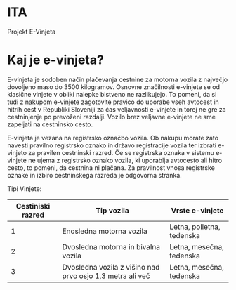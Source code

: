 # ITA
Projekt E-Vinjeta

# Kaj je e-vinjeta?

E-vinjeta je sodoben način plačevanja cestnine za motorna vozila z največjo dovoljeno maso do 3500 kilogramov. Osnovne značilnosti e-vinjete se od klasične vinjete v obliki nalepke bistveno ne razlikujejo. To pomeni, da si tudi z nakupom e-vinjete zagotovite pravico do uporabe vseh avtocest in hitrih cest v Republiki Sloveniji za čas veljavnosti e-vinjete in torej ne gre za cestninjenje po prevoženi razdalji. Vozilo brez veljavne e-vinjete ne sme zapeljati na cestninsko cesto.

E-vinjeta je vezana na registrsko označbo vozila. Ob nakupu morate zato navesti pravilno registrsko oznako in državo registracije vozila ter izbrati e-vinjeto za pravilen cestninski razred. Če se registrska oznaka v sistemu e-vinjete ne ujema z registrsko oznako vozila, ki uporablja avtocesto ali hitro cesto, to pomeni, da cestnina ni plačana. Za pravilnost vnosa registrske oznake in izbiro cestninskega razreda je odgovorna stranka.

Tipi Vinjete:

Cestiniski razred | Tip vozila | Vrste e-vinjete
--- | --- | --- 
1 | Enosledna motorna vozila | 	Letna, polletna, tedenska | 
2 | Dvosledna motorna in bivalna vozila | Letna, mesečna, tedenska |
3 | Dvosledna vozila z višino nad prvo osjo 1,3 metra ali več | Letna, mesečna, tedenska | 
